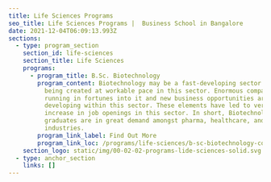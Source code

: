 ```yaml
---
title: Life Sciences Programs
seo_title: Life Sciences Programs |  Business School in Bangalore
date: 2021-12-04T06:09:13.993Z
sections:
  - type: program_section
    section_id: life-sciences
    section_title: Life Sciences
    programs:
      - program_title: B.Sc. Biotechnology
        program_content: Biotechnology may be a fast-developing sector. Advancements are
          being created at workable pace in this sector. Enormous companies are
          running in fortunes into it and new business opportunities are
          developing within this sector. These elements have led to very large
          increase in job openings in this sector. In short, Biotechnology
          graduates are in great demand amongst pharma, healthcare, and chemical
          industries.
        program_link_label: Find Out More
        program_link_loc: /programs/life-sciences/b-sc-biotechnology-colleges-in-bangalore
    section_logo: static/img/00-02-02-programs-lide-sciences-solid.svg
  - type: anchor_section
    links: []
---
```

